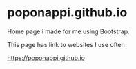 # poponappi.github.io

Home page i made for me using Bootstrap.

This page has link to websites I use often

https://poponappi.github.io